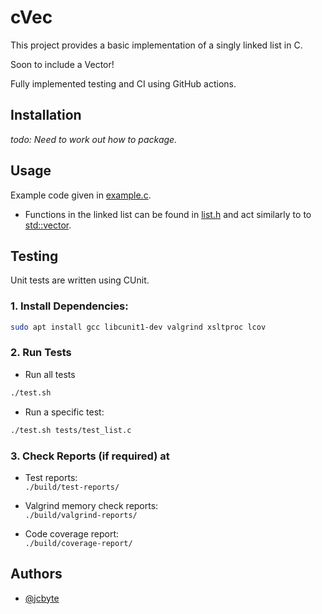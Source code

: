 # cVec

This project provides a basic implementation of a singly linked list in C.

Soon to include a Vector!

Fully implemented testing and CI using GitHub actions.

## Installation

_todo: Need to work out how to package._

## Usage

Example code given in [example.c](./example.c).

- Functions in the linked list can be found in [list.h](./list/list.h) and act similarly to to [std::vector](https://en.cppreference.com/w/cpp/container/vector#Member_functions).

## Testing

Unit tests are written using CUnit.

### 1. Install Dependencies:
```bash
sudo apt install gcc libcunit1-dev valgrind xsltproc lcov
```
   
### 2. Run Tests

- Run all tests
```bash
./test.sh
```

- Run a specific test:
```bash
./test.sh tests/test_list.c
```
   
### 3. Check Reports (if required) at
- Test reports:  
  `./build/test-reports/`
  
- Valgrind memory check reports:  
  `./build/valgrind-reports/`
  
- Code coverage report:  
  `./build/coverage-report/`

## Authors

- [@jcbyte](https://www.github.com/jcbyte)